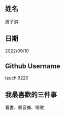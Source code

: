 姓名
----
周子淇

日期
----
2022/09/10

Github Username
---------------
tzuchi9220

我最喜歡的三件事
---------------
看書、聽音樂、唱歌